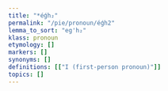 ```yaml
---
title: "*éǵh₂"
permalink: "/pie/pronoun/éǵh2"
lemma_to_sort: "eg'h₂"
klass: pronoun
etymology: []
markers: []
synonyms: []
definitions: [["I (first-person pronoun)"]]
topics: []
---
```

